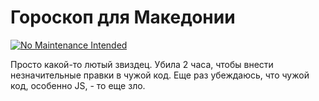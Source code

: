 # Гороскоп для Македонии
[![No Maintenance Intended](http://unmaintained.tech/badge.svg)](http://unmaintained.tech/)

Просто какой-то лютый звиздец. Убила 2 часа, чтобы внести незначительные правки в чужой код. Еще раз убеждаюсь, что чужой код, особенно JS, - то еще зло.
